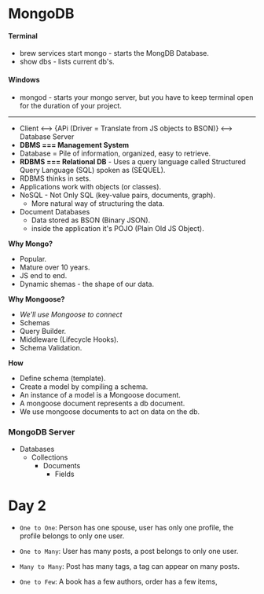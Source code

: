 # MongoDB

#### Terminal

* brew services start mongo - starts the MongDB Database.
* show dbs - lists current db's.

#### Windows

* mongod - starts your mongo server, but you have to keep terminal open for the duration of your project.

---

* Client <--> {APi (Driver = Translate from JS objects to BSON)} <--> Database Server
* **DBMS === Management System**
* Database = Pile of information, organized, easy to retrieve.
* **RDBMS === Relational DB** - Uses a query language called Structured Query Language (SQL) spoken as (SEQUEL).
* RDBMS thinks in sets.
* Applications work with objects (or classes).
* NoSQL - Not Only SQL (key-value pairs, documents, graph).
  * More natural way of structuring the data.
* Document Databases
  * Data stored as BSON (Binary JSON).
  * inside the application it's POJO (Plain Old JS Object).

**Why Mongo?**

* Popular.
* Mature over 10 years.
* JS end to end.
* Dynamic shemas - the shape of our data.

**Why Mongoose?**

* _We'll use Mongoose to connect_
* Schemas
* Query Builder.
* Middleware (Lifecycle Hooks).
* Schema Validation.

**How**

* Define schema (template).
* Create a model by compiling a schema.
* An instance of a model is a Mongoose document.
* A mongoose document represents a db document.
* We use mongoose documents to act on data on the db.

### MongoDB Server

* Databases
  * Collections
    * Documents
      * Fields

# Day 2

* `One to One`: Person has one spouse, user has only one profile, the profile belongs to only one user.
* `One to Many`: User has many posts, a post belongs to only one user.
* `Many to Many`: Post has many tags, a tag can appear on many posts.

* `One to Few`: A book has a few authors, order has a few items,
